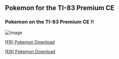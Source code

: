 ## Pokemon for the TI-83 Premium CE

### Pokemon on the TI-83 Premium CE !!

![image](https://user-images.githubusercontent.com/85101130/147591399-f779c566-3d9c-4708-9eea-43768592f1b2.gif)

 [[FR] Pokemon Download](https://github.com/Square-Programming/Pokemon-83-Premium/raw/main/%5BFR%5D%20POKEMON.8xp)

 [[EN] Pokemon Download](https://github.com/Square-Programming/Pokemon-83-Premium/raw/main/%5BEN%5D%20POKEMON.8xp)
